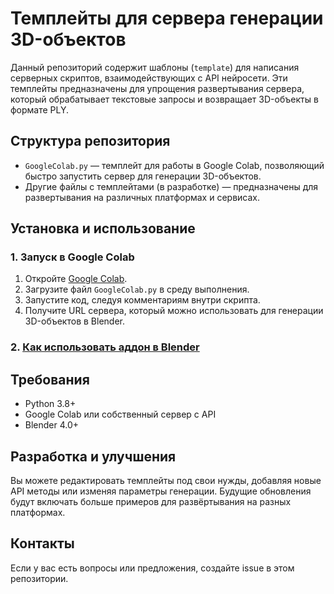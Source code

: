 # Темплейты для сервера генерации 3D-объектов

Данный репозиторий содержит шаблоны (`template`) для написания серверных скриптов, взаимодействующих с API нейросети. Эти темплейты предназначены для упрощения развертывания сервера, который обрабатывает текстовые запросы и возвращает 3D-объекты в формате PLY.

## Структура репозитория
- `GoogleColab.py` — темплейт для работы в Google Colab, позволяющий быстро запустить сервер для генерации 3D-объектов.
- Другие файлы с темплейтами (в разработке) — предназначены для развертывания на различных платформах и сервисах.

## Установка и использование

### 1. Запуск в Google Colab
1. Откройте [Google Colab](https://colab.research.google.com/).
2. Загрузите файл `GoogleColab.py` в среду выполнения.
3. Запустите код, следуя комментариям внутри скрипта.
4. Получите URL сервера, который можно использовать для генерации 3D-объектов в Blender.

### 2. [Как использовать аддон в Blender](https://github.com/Nallsur-Party/AIBlend_3D/edit/2-template-for-google-colab/README.md)

## Требования
- Python 3.8+
- Google Colab или собственный сервер с API
- Blender 4.0+

## Разработка и улучшения
Вы можете редактировать темплейты под свои нужды, добавляя новые API методы или изменяя параметры генерации. Будущие обновления будут включать больше примеров для развёртывания на разных платформах.

## Контакты
Если у вас есть вопросы или предложения, создайте issue в этом репозитории.
